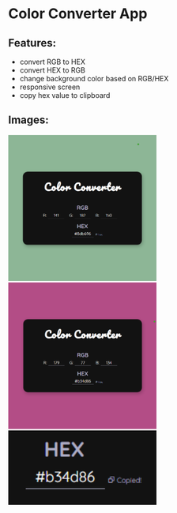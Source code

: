 # Color Converter App

## Features:

- convert RGB to HEX
- convert HEX to RGB
- change background color based on RGB/HEX
- responsive screen
- copy hex value to clipboard

## Images:

<img src="./public/images/color-converter-app-1.png" width="300" margin-right="10px"/>
<br />

<img src="./public/images/color-converter-app-2.png" width="300"/>
<br />
<img src="./public/images/color-converter-app-3.png" width="300"/>
